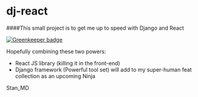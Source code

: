# dj-react
####This small project is to get me up to speed with Django and React

[![Greenkeeper badge](https://badges.greenkeeper.io/NdagiStanley/dj-react.svg)](https://greenkeeper.io/)


Hopefully combining these two powers:
- React JS library (killing it in the front-end)
- Django framework (Powerful tool set)
will add to my super-human feat collection as an upcoming Ninja


Stan_MD
